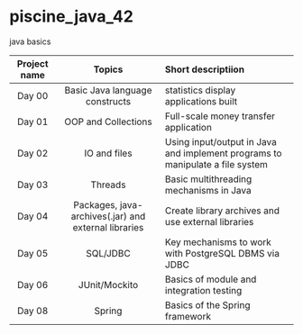 # piscine_java_42
java basics

Project name  | Topics| Short descriptiion
:------------:|:-------:|:--------------
Day 00|Basic Java language constructs|statistics display applications built
Day 01|OOP and Collections|Full-scale money transfer application
Day 02|IO and files|Using input/output in Java and implement programs to manipulate a file system
Day 03|Threads|Basic multithreading mechanisms in Java
Day 04|Packages, java-archives(.jar) and external libraries|Create library archives and use external libraries
Day 05|SQL/JDBC|Key mechanisms to work with PostgreSQL DBMS via JDBC
Day 06|JUnit/Mockito|Basics of module and integration testing
Day 08|Spring|Basics of the Spring framework